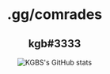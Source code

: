 <h1 align="center">.gg/comrades</h1>
<h2 align="center">kgb#3333</h2>

<div align="center">


  ![KGBS's GitHub stats](https://github-readme-stats.vercel.app/api?username=comradekgb&show_icons=true&theme=radical)
</div>
